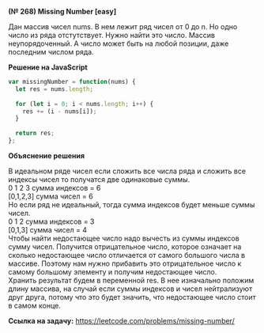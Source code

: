**(№ 268) Missing Number [easy]**

Дан массив чисел nums. В нем лежит ряд чисел от 0 до n. Но одно число из ряда отстутствует. Нужно найти это число. Массив неупорядоченный. А число может быть на любой позиции, даже последним числом ряда.

**Решение на JavaScript**

```javascript
var missingNumber = function(nums) {
  let res = nums.length;
  
  for (let i = 0; i < nums.length; i++) {
    res += (i - nums[i]);
  }
  
  return res;
};
```

**Объяснение решения**

В идеальном ряде чисел если сложить все числа ряда и сложить все индексы чисел то получатся две одинаковые суммы.  
 0 1 2 3  сумма индексов = 6  
[0,1,2,3] сумма чисел    = 6  
Но если ряд не идеальный, тогда сумма индексов будет меньше суммы чисел.  
 0 1 2  сумма индексов = 3  
[0,1,3] сумма чисел    = 4  
Чтобы найти недостающее число надо вычесть из суммы индексов сумму чисел. Получится отрицательное число, которое означает на сколько недостающее число отличается от самого большого числа в массиве. Поэтому нам нужно прибавить это отрицательное число к самому большому элементу и получим недостающее число.  
Хранить результат будем в переменной res. В нее изначально положим длину массива, на случай если суммы индексов и чисел нейтрализуют друг друга, потому что это будет значить, что недостающее число стоит в самом конце.

**Ссылка на задачу:** https://leetcode.com/problems/missing-number/